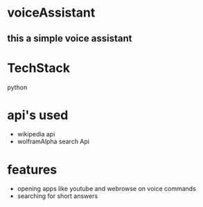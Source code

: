 # voiceAssistant
## this a simple  voice assistant

# TechStack
  python
 #  api's used
 * wikipedia api
 * wolframAlpha search Api
 
 # features 
 * opening apps like youtube and webrowse on voice commands 
 * searching for short answers
 
